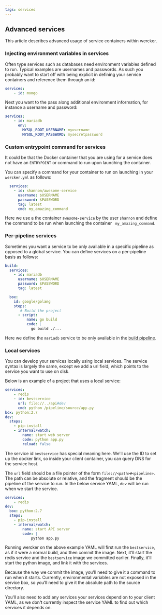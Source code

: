 ```yaml
---
tags: services
---
```


## Advanced services

This article describes advanced usage of service containers within wercker.

### Injecting environment variables in services

Often type services such as databases need environment variables defined
to run. Typical examples are usernames and passwords. As such you probably
want to start off with being explicit in defining your service containers and
reference them through an id:

```yaml
services:
    - id: mongo
```

Next you want to the pass along additional environment information, for instance a username and password:

```yaml
services:
    - id: mariadb
      env:
        MYSQL_ROOT_USERNAME: myusername
        MYSQL_ROOT_PASSWORD: mysecretpassword
```

### Custom entrypoint command for services

It could be that the Docker container that you are using for a service
does not have an `ENTRYPOINT` or command to run upon launching the container.

You can specify a command for your container to run on launching in your
`wercker.yml` as follows:

```yaml
  services:
    - id: shannon/awesome-service
      username: $USERNAME
      password: $PASSWORD
      tag: latest
      cmd: my_amazing_command
```

Here we use a the container `awesome-service` by the user `shannon` and define
the command to be run when launching the container ` my_amazing_command`.

### Per-pipeline services

Sometimes you want a service to be only available in a specific pipeline
as opposed to a global service. You can define services on a per-pipeline
basis as follows:

```yaml
build:
  services:
    - id: mariadb
      username: $USERNAME
      password: $PASSWORD
      tag: latest

  box:
    id: google/golang
    steps:
       # Build the project
      - script:
          name: go build
          code: |
            go build ./...
```

Here we define the `mariadb` service to be only available in the [build pipeline](/learn/pipelines/introduction.html).

### Local services

You can develop your services locally using local services. The service syntax
is largely the same, except we add a url field, which points to the service you
want to use on disk.

Below is an example of a project that uses a local service:

```yaml
services:
    - redis
    - id: bestservice
      url: file://../api#dev
      cmd: python /pipeline/source/app.py
box: python:2.7
dev:
  steps:
    - pip-install
    - internal/watch:
        name: start web server
        code: python app.py
        reload: false
```

The service id `bestservice` has special meaning here. We'll use the ID to set up
the docker link, so inside your client container, you can query DNS for the
service host.

The `url` field should be a file pointer of the form
`file://<path>#<pipeline>`. The path can be absolute or relative, and the
fragment should be the pipeline of the service to run. In the below service
YAML, `dev` will be run when we start the service.

```yaml
services:
    - redis
dev:
  box: python:2.7
  steps:
    - pip-install
    - internal/watch:
        name: start API server
        code: |
            python app.py
```

Running wercker on the above example YAML will first run the `bestservice`, as
if it were a normal build, and then commit the image. Next, it'll start the
redis service and the `bestservice` image we committed earlier. Finally, it'll
start the python image, and link it with the services.

Because the way we commit the image, you'll need to give it a command to run
when it starts. Currently, environmental variables are not exposed in the
service box, so you'll need to give it the absolute path to the source
directory.

You'll also need to add any services your services depend on to your client
YAML, as we don't currently inspect the service YAML to find out which services
it depends on.
